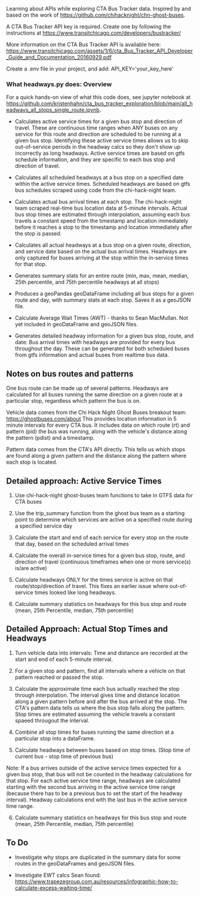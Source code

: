 Learning about APIs while exploring CTA Bus Tracker data.  Inspired by and based on the work of
https://github.com/chihacknight/chn-ghost-buses.

A CTA Bus Tracker API key is required.  Create one by following the instructions at 
https://www.transitchicago.com/developers/bustracker/

More information on the CTA Bus Tracker API is available here:
https://www.transitchicago.com/assets/1/6/cta_Bus_Tracker_API_Developer_Guide_and_Documentation_20160929.pdf

Create a .env file in your project, and add:
API_KEY='your_key_here'


### What headways.py does:  Overview

For a quick hands-on view of what this code does, see jupyter notebook at https://github.com/kristenhahn/cta_bus_tracker_exploration/blob/main/all_headways_all_stops_single_route.ipynb.

- Calculates active service times for a given bus stop and direction of travel. These are continuous time ranges when ANY buses on any service for this route and direction are scheduled to be running at a given bus stop. Identifying these active service times allows us to skip out-of-service periods in the headway calcs so they don't show up incorrectly as long headways.  Active service times are based on gtfs schedule information, and they are specific to each bus stop and direction of travel.

- Calculates all scheduled headways at a bus stop on a specified date within the active service times.  Scheduled headways are based on gtfs bus schedules scraped using code from the chi-hack-night team.

- Calculates actual bus arrival times at each stop.  The chi-hack-night team scraped real-time bus location data at 5-minute intervals.  Actual bus stop times are estimated through interpolation, assuming each bus travels a constant speed from the timestamp and location immediately before it reaches a stop to the timestamp and location immediately after the stop is passed.

- Calculates all actual headways at a bus stop on a given route, direction, and service date based on the actual bus arrival times.  Headways are only captured for buses arriving at the stop within the in-service  times for that stop. 

- Generates summary stats for an entire route (min, max, mean, median, 25th percentile, and 75th percentile headways at all stops)

- Produces a geoPandas geoDataFrame including all bus stops for a given route and day, with summary stats at each stop.  Saves it as a geoJSON file.

- Calculate Average Wait Times (AWT) - thanks to Sean MacMullan.  Not yet included in geoDataFrame and geoJSON files.

- Generates detailed headway information for a given bus stop, route, and date:  Bus arrival times with headways are provided for every bus throughout the day. These can be generated for both scheduled buses from gtfs information and actual buses from realtime bus data.

## Notes on bus routes and patterns

One bus route can be made up of several patterns.  Headways are calculated for all buses running the same direction on a given route at a particular stop, regardless which pattern the bus is on.   

Vehicle data comes from the Chi Hack Night Ghost Buses breakout team: https://ghostbuses.com/about
This provides location information in 5 minute intervals for every CTA bus.  It includes
data on which route (rt) and pattern (pid) the bus was running, along with the vehicle's distance along the pattern (pdist) and a timestamp.  

Pattern data comes from the CTA's API directly. This tells us which stops are found along
a given pattern and the distance along the pattern where each stop is located.

## Detailed approach:  Active Service Times

1. Use chi-hack-night ghost-buses team functions to take in GTFS data for CTA buses

2. Use the trip_summary function from the ghost bus team as a starting point to determine which services are active on a specified route during a specified service day

3. Calculate the start and end of each service for every stop on the route that day, based on the scheduled arrival times

4. Calculate the overall in-service times for a given bus stop, route, and direction of travel (continuous timeframes when one or more service(s) is/are active)

5. Calculate headways ONLY for the times service is active on that route/stop/direction of travel. This fixes an earlier issue where out-of-service times looked like long headways.  

6. Calculate summary statistics on headways for this bus stop and route (mean, 25th Percentile, median, 75th percentile)


## Detailed Approach: Actual Stop Times and Headways

1. Turn vehicle data into intervals:  Time and distance are recorded at the start and end of each 5-minute interval.

2. For a given stop and pattern, find all intervals where a vehicle on that pattern reached or passed the stop.

3. Calculate the approximate time each bus actually reached the stop through interpolation.  The interval gives time and distance location along a given pattern before and after the bus arrived at the stop.  The CTA's pattern data tells us where the bus stop falls along the pattern.  Stop times are estimated assuming the vehicle travels a constant spaeed througout the interval.

4. Combine all stop times for buses running the same direction at a particular stop into a dataFrame.

5. Calculate headways between buses based on stop times.  (Stop time of current bus - stop time of previous bus)

Note: If a bus arrives outside of the active service times expected for a given bus stop, that bus will not be counted in the headway calculations for that stop.  For each active service time range, headways are calculated starting with the second bus arriving in the active service time range (because there has to be a previous bus to set the start of the headway interval).   Headway calculations end with the last bus in the active service time range.

6. Calculate summary statistics on headways for this bus stop and route (mean, 25th Percentile, median, 75th percentile)

## To Do

- Investigate why stops are duplicated in the summary data for some routes in the geoDataFrames and geoJSON files.

- Investigate EWT calcs Sean found: https://www.trapezegroup.com.au/resources/infographic-how-to-calculate-excess-waiting-time/ 



